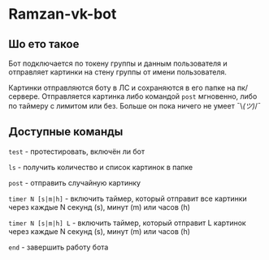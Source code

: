 # Ramzan-vk-bot

## Шо ето такое

Бот подключается по токену группы и данным пользователя и отправляет картинки на стену группы от имени пользователя.

Картинки отправляются боту в ЛС и сохраняются в его папке на пк/сервере. Отправляется картинка либо командой `post` мгновенно, либо по таймеру с лимитом или без. Больше он пока ничего не умеет ¯\\_(ツ)_/¯

## Доступные команды

`test` - протестировать, включён ли бот

`ls` - получить количество и список картинок в папке

`post` - отправить случайную картинку

`timer N [s|m|h]` - включить таймер, который отправит все картинки через каждые N секунд (s), минут (m) или часов (h)

`timer N [s|m|h] L` - включить таймер, который отправит L картинок через каждые N секунд (s), минут (m) или часов (h)

`end` - завершить работу бота
